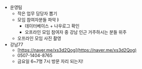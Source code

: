 - 운영팀
	- 작은 업무 담당자 뽑기
	- 모임 참여자분들 파악ㅑ
		- 데이터베이스 + 나우로그 확인
		- 오프라인 모임 참여자 중 강남 인근 거주하시는 분들 위주
	- 오프라인 모임 사진 촬영
- 강남77
	- [https://naver.me/xs3d2Qog](https://naver.me/xs3d2Qog)
	- 0507-1404-8765
	- 금요일 6~7명 7시 방문 자리 되는지!